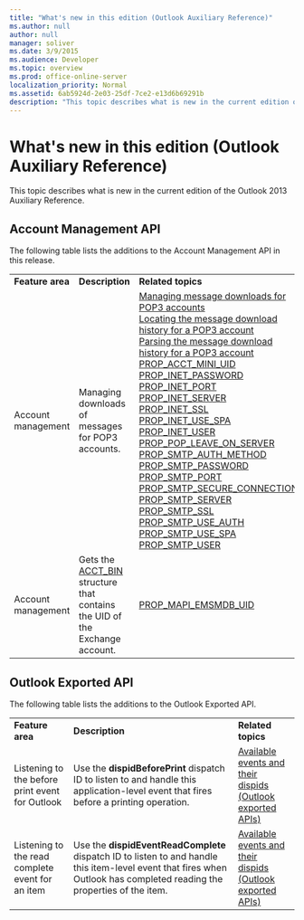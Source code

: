 ```yaml
---
title: "What's new in this edition (Outlook Auxiliary Reference)"
ms.author: null
author: null
manager: soliver
ms.date: 3/9/2015
ms.audience: Developer
ms.topic: overview
ms.prod: office-online-server
localization_priority: Normal
ms.assetid: 6ab5924d-2e03-25df-7ce2-e13d6b69291b
description: "This topic describes what is new in the current edition of the Outlook 2013 Auxiliary Reference."
---
```


# What's new in this edition (Outlook Auxiliary Reference)

This topic describes what is new in the current edition of the Outlook 2013 Auxiliary Reference.
  
## Account Management API

The following table lists the additions to the Account Management API in this release.
  
||||
|:-----|:-----|:-----|
|**Feature area** <br/> |**Description** <br/> |**Related topics** <br/> |
|Account management  <br/> |Managing downloads of messages for POP3 accounts.  <br/> |[Managing message downloads for POP3 accounts](managing-message-downloads-for-pop3-accounts.md) <br/> [Locating the message download history for a POP3 account](locating-the-message-download-history-for-a-pop3-account.md) <br/> [Parsing the message download history for a POP3 account](parsing-the-message-download-history-for-a-pop3-account.md) <br/> [PROP_ACCT_MINI_UID](prop_acct_mini_uid.md) <br/> [PROP_INET_PASSWORD](prop_inet_password.md) <br/> [PROP_INET_PORT](prop_inet_port.md) <br/> [PROP_INET_SERVER](prop_inet_server.md) <br/> [PROP_INET_SSL](prop_inet_ssl.md) <br/> [PROP_INET_USE_SPA](prop_inet_use_spa.md) <br/> [PROP_INET_USER](prop_inet_user.md) <br/> [PROP_POP_LEAVE_ON_SERVER](prop_pop_leave_on_server.md) <br/> [PROP_SMTP_AUTH_METHOD](prop_smtp_auth_method.md) <br/> [PROP_SMTP_PASSWORD](prop_smtp_password.md) <br/> [PROP_SMTP_PORT](prop_smtp_port.md) <br/> [PROP_SMTP_SECURE_CONNECTION](prop_smtp_secure_connection.md) <br/> [PROP_SMTP_SERVER](prop_smtp_server.md) <br/> [PROP_SMTP_SSL](prop_smtp_ssl.md) <br/> [PROP_SMTP_USE_AUTH](prop_smtp_use_auth.md) <br/> [PROP_SMTP_USE_SPA](prop_smtp_use_spa.md) <br/> [PROP_SMTP_USER](prop_smtp_user.md) <br/> |
|Account management  <br/> |Gets the [ACCT_BIN](acct_bin.md) structure that contains the UID of the Exchange account.  <br/> |[PROP_MAPI_EMSMDB_UID](prop_mapi_emsmdb_uid.md) <br/> |
   
## Outlook Exported API

The following table lists the additions to the Outlook Exported API.
  
||||
|:-----|:-----|:-----|
|**Feature area** <br/> |**Description** <br/> |**Related topics** <br/> |
|Listening to the before print event for Outlook  <br/> |Use the **dispidBeforePrint** dispatch ID to listen to and handle this application-level event that fires before a printing operation.  <br/> |[Available events and their dispids (Outlook exported APIs)](available-events-and-their-dispids-outlook-exported-apis.md) <br/> |
|Listening to the read complete event for an item  <br/> |Use the **dispidEventReadComplete** dispatch ID to listen to and handle this item-level event that fires when Outlook has completed reading the properties of the item.  <br/> |[Available events and their dispids (Outlook exported APIs)](available-events-and-their-dispids-outlook-exported-apis.md) <br/> |
   


